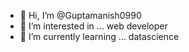 - 👋 Hi, I’m @Guptamanish0990
- 👀 I’m interested in ... web developer 
- 🌱 I’m currently learning ... datascience
<!---
Guptamanish0990/Guptamanish0990 is a ✨ special ✨ repository because its `README.md` (this file) appears on your GitHub profile.
You can click the Preview link to take a look at your changes.
--->
